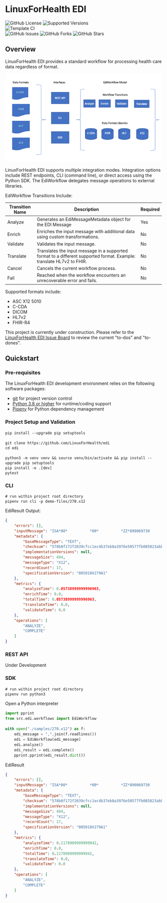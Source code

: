 # LinuxForHealth EDI

![GitHub License](https://img.shields.io/github/license/linuxforhealth/edi)
![Supported Versions](https://img.shields.io/badge/python%20version-3.8%2C%203.9-blue)
<br>
![Template CI](https://github.com/linuxforhealth/edi/actions/workflows/continuous-integration.yml/badge.svg)
<br>
![GitHub Issues](https://img.shields.io/github/issues/linuxforhealth/edi)
![GitHub Forks](https://img.shields.io/github/forks/linuxforhealth/edi)
![GitHub Stars](https://img.shields.io/github/stars/linuxforhealth/edi)

## Overview

LinuxForHealth EDI provides a standard workflow for processing health care data regardless of format. 

![LinuxForHealth EDI Overview](lfh-edi-overview.png)

LinuxForHealth EDI supports multiple integration modes. Integration options include REST endpoints, CLI (command line), or direct access using the Python SDK. The EdiWorkflow delegates message operations to external libraries.

EdiWorkflow Transitions Include:

| Transition Name | Description                                                                                                           | Required |
| --------------- | --------------------------------------------------------------------------------------------------------------------- | -------- |
| Analyze         | Generates an EdiMessageMetadata object for the EDI Message                                                            | Yes      |
| Enrich          | Enriches the input message with additional data using custom transformations.                                         | No       |
| Validate        | Validates the input message.                                                                                          | No       |
| Translate       | Translates the input message in a supported format to a different supported format. Example: translate HL7v2 to FHIR. | No       |
| Cancel          | Cancels the current workflow process.                                                                                 | No       |
| Fail            | Reached when the workflow encounters an unrecoverable error and fails.                                                | No       |


Supported formats include: 
* ASC X12 5010
* C-CDA
* DICOM  
* HL7v2
* FHIR-R4

This project is currently under construction. Please refer to the [LinuxForHealth EDI Issue Board](https://github.com/LinuxForHealth/edi/issues) to review the current "to-dos" and "to-dones".

## Quickstart

### Pre-requisites
The LinuxForHealth EDI development environment relies on the following software packages:

- [git](https://git-scm.com) for project version control
- [Python 3.8 or higher](https://www.python.org/downloads/) for runtime/coding support
- [Pipenv](https://pipenv.pypa.io) for Python dependency management  

### Project Setup and Validation
```shell
pip install --upgrade pip setuptools

git clone https://github.com/LinuxForHealth/edi
cd edi

python3 -m venv venv && source venv/bin/activate && pip install --upgrade pip setuptools 
pip install -e .[dev]
pytest
```

### CLI
```shell
# run within project root directory
pipenv run cli -p demo-files/270.x12
```
EdiResult Output:
```json
{
    "errors": [],
    "inputMessage": "ISA*00*          *00*          *ZZ*890069730      *ZZ*154663145      *200929*1705*|*00501*000000001*0*T*:~GS*HS*890069730*154663145*20200929*1705*0001*X*005010X279A1~ST*270*0001*005010X279A1~BHT*0022*13*10001234*20200929*1319~HL*1**20*1~NM1*PR*2*UNIFIED INSURANCE CO*****PI*842610001~HL*2*1*21*1~NM1*1P*2*DOWNTOWN MEDICAL CENTER*****XX*2868383243~HL*3*2*22*0~TRN*1*1*1453915417~NM1*IL*1*DOE*JOHN****MI*11122333301~DMG*D8*19800519~DTP*291*D8*20200101~EQ*30~SE*13*0001~GE*1*0001~IEA*1*000010216~\n",
    "metadata": {
        "baseMessageType": "TEXT",
        "checksum": "578b8f172f2039cfcc1ec4b37eb8a3976e50577fb085823abbfead071e68d1d8",
        "implementationVersions": null,
        "messageSize": 494,
        "messageType": "X12",
        "recordCount": 17,
        "specificationVersion": "005010X279A1"
    },
    "metrics": {
        "analyzeTime": 0.05738999999996963,
        "enrichTime": 0.0,
        "totalTime": 0.05738999999996963,
        "translateTime": 0.0,
        "validateTime": 0.0
    },
    "operations": [
        "ANALYZE",
        "COMPLETE"
    ]
}
```

### REST API
Under Development

### SDK
```shell
# run within project root directory
pipenv run python3
```

Open a Python interpreter

```python
import pprint
from src.edi.workflows import EdiWorkflow

with open("./samples/270.x12") as f:
    edi_message = ",".join(f.readlines())
    edi = EdiWorkflow(edi_message)
    edi.analyze()
    edi_result = edi.complete()
    pprint.pprint(edi_result.dict())
```

EdiResult
```json
{
    "errors": [],
    "inputMessage": "ISA*00*          *00*          *ZZ*890069730      *ZZ*154663145      *200929*1705*|*00501*000000001*0*T*:~GS*HS*890069730*154663145*20200929*1705*0001*X*005010X279A1~ST*270*0001*005010X279A1~BHT*0022*13*10001234*20200929*1319~HL*1**20*1~NM1*PR*2*UNIFIED INSURANCE CO*****PI*842610001~HL*2*1*21*1~NM1*1P*2*DOWNTOWN MEDICAL CENTER*****XX*2868383243~HL*3*2*22*0~TRN*1*1*1453915417~NM1*IL*1*DOE*JOHN****MI*11122333301~DMG*D8*19800519~DTP*291*D8*20200101~EQ*30~SE*13*0001~GE*1*0001~IEA*1*000010216~\n",
    "metadata": {
        "baseMessageType": "TEXT",
        "checksum": "578b8f172f2039cfcc1ec4b37eb8a3976e50577fb085823abbfead071e68d1d8",
        "implementationVersions": null,
        "messageSize": 494,
        "messageType": "X12",
        "recordCount": 17,
        "specificationVersion": "005010X279A1"
    },
    "metrics": {
        "analyzeTime": 0.1178989999999942,
        "enrichTime": 0.0,
        "totalTime": 0.1178989999999942,
        "translateTime": 0.0,
        "validateTime": 0.0
    },
    "operations": [
        "ANALYZE",
        "COMPLETE"
    ]
}
```
